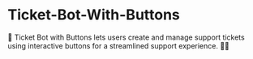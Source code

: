 # Ticket-Bot-With-Buttons
🎉 Ticket Bot with Buttons lets users create and manage support tickets using interactive buttons for a streamlined support experience. 📩✨
